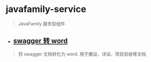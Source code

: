 # javafamily-service
> JavaFamily 服务型组件

* ## [swagger 转 word](https://github.com/JavaFamilyClub/javafamily-service/tree/main/javafamily-swagger2word)
> 将 swagger 文档转化为 word. 用于概设、详设、项目验收等文档